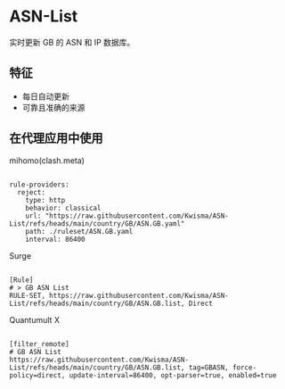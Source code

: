 
# ASN-List

实时更新 GB 的 ASN 和 IP 数据库。

## 特征

- 每日自动更新
- 可靠且准确的来源

## 在代理应用中使用

mihomo(clash.meta)

<pre><code class="language-javascript">
rule-providers:
  reject:
    type: http
    behavior: classical
    url: "https://raw.githubusercontent.com/Kwisma/ASN-List/refs/heads/main/country/GB/ASN.GB.yaml"
    path: ./ruleset/ASN.GB.yaml
    interval: 86400
</code></pre>

Surge

<pre><code class="language-javascript">
[Rule]
# > GB ASN List
RULE-SET, https://raw.githubusercontent.com/Kwisma/ASN-List/refs/heads/main/country/GB/ASN.GB.list, Direct
</code></pre>

Quantumult X

<pre><code class="language-javascript">
[filter_remote]
# GB ASN List
https://raw.githubusercontent.com/Kwisma/ASN-List/refs/heads/main/country/GB/ASN.GB.list, tag=GBASN, force-policy=direct, update-interval=86400, opt-parser=true, enabled=true
</code></pre>
